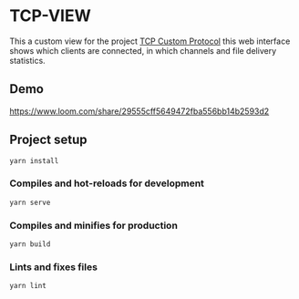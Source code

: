 # TCP-VIEW
This a custom view for the project [TCP Custom Protocol](https://github.com/Odzen/TCPCustomFileServer) this web interface shows which clients are connected, in which channels and file delivery statistics.

## Demo
https://www.loom.com/share/29555cff5649472fba556bb14b2593d2

## Project setup
```
yarn install
```

### Compiles and hot-reloads for development
```
yarn serve
```

### Compiles and minifies for production
```
yarn build
```

### Lints and fixes files
```
yarn lint
```
